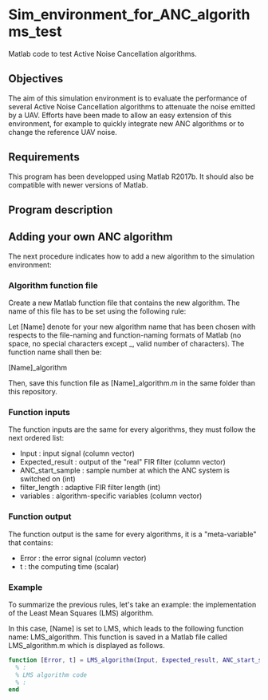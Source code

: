 # Sim_environment_for_ANC_algorithms_test
Matlab code to test Active Noise Cancellation algorithms.

## Objectives

The aim of this simulation environment is to evaluate the performance of several Active Noise Cancellation algorithms to attenuate the noise emitted by a UAV.
Efforts have been made to allow an easy extension of this environment, for example to quickly integrate new ANC algorithms or to change the reference UAV noise.

## Requirements

This program has been developped using Matlab R2017b. It should also be compatible with newer versions of Matlab.

## Program description



## Adding your own ANC algorithm

The next procedure indicates how to add a new algorithm to the simulation environment:

### Algorithm function file
Create a new Matlab function file that contains the new algorithm. 
The name of this file has to be set using the following rule:

Let [Name] denote for your new algorithm name that has been chosen with respects to the file-naming and function-naming formats of Matlab (no space, no special characters except _, valid number of characters).
The function name shall then be:

[Name]_algorithm

Then, save this function file as [Name]_algorithm.m in the same folder than this repository.

### Function inputs
The function inputs are the same for every algorithms, they must follow the next ordered list:
- Input : input signal (column vector)
- Expected_result : output of the "real" FIR filter (column vector)
- ANC_start_sample : sample number at which the ANC system is switched on (int)
- filter_length : adaptive FIR filter length (int)
- variables : algorithm-specific variables (column vector)

### Function output
The function output is the same for every algorithms, it is a "meta-variable" that contains:
- Error : the error signal (column vector)
- t : the computing time (scalar)

### Example
To summarize the previous rules, let's take an example: the implementation of the Least Mean Squares (LMS) algorithm.

In this case, [Name] is set to LMS, which leads to the following function name: LMS_algorithm. 
This function is saved in a Matlab file called LMS_algorithm.m which is displayed as follows.

```Matlab
function [Error, t] = LMS_algorithm(Input, Expected_result, ANC_start_sample, filter_length, variables)
  % :
  % LMS algorithm code
  % :
end
```






